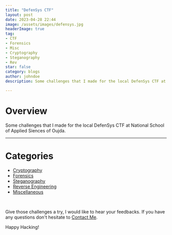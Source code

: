 ```yaml
---
title: "DefenSys CTF"
layout: post
date: 2023-04-28 22:44
image: /assets/images/defensys.jpg
headerImage: true
tag:
- CTF
- Forensics
- Misc
- Cryptography
- Steganography
- Rev
star: false
category: blogs
author: johndoe
description: Some challenges that I made for the local DefenSys CTF at National School of Applied Siences of Oujda, Morocco.

---
```


# Overview

Some challenges that I made for the local DefenSys CTF at National School of Applied Siences of Oujda.

---

# Categories

- [Cryptography](#https://github.com/H3lli0t/DefenSysCTF/tree/Intro/Cryptography)
- [Forensics](#https://github.com/H3lli0t/DefenSysCTF/tree/Intro/Forensics/MrRobot)
- [Steganography](#https://github.com/H3lli0t/DefenSysCTF/tree/Intro/Steganography)
- [Reverse Engineering](#https://github.com/H3lli0t/DefenSysCTF/tree/Intro/Reverse%20Engineering/R3v_m3)
- [Miscellaneous](#https://github.com/H3lli0t/DefenSysCTF/tree/Intro/Misc)

<br/>

Give those challenges a try, I would like to hear your feedbacks. If you have any questions don't hesitate to [Contact Me](https://www.linkedin.com/in/hichamouardi).

<p>Happy Hacking!</p>